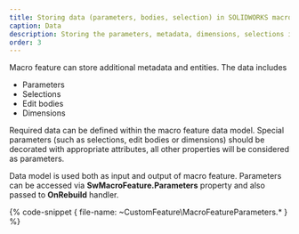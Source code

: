 ```yaml
---
title: Storing data (parameters, bodies, selection) in SOLIDWORKS macro feature
caption: Data
description: Storing the parameters, metadata, dimensions, selections in the SOLIDWORKS macro feature using xCAD framework
order: 3
---
```

Macro feature can store additional metadata and entities. The data includes

* Parameters
* Selections
* Edit bodies
* Dimensions

Required data can be defined within the macro feature data model. Special parameters (such as selections, edit bodies or dimensions) should be decorated with appropriate attributes, all other properties will be considered as parameters.

Data model is used both as input and output of macro feature. Parameters can be accessed via **SwMacroFeature<TParams>.Parameters** property and also passed to **OnRebuild** handler.

{% code-snippet { file-name: ~CustomFeature\MacroFeatureParameters.* } %}